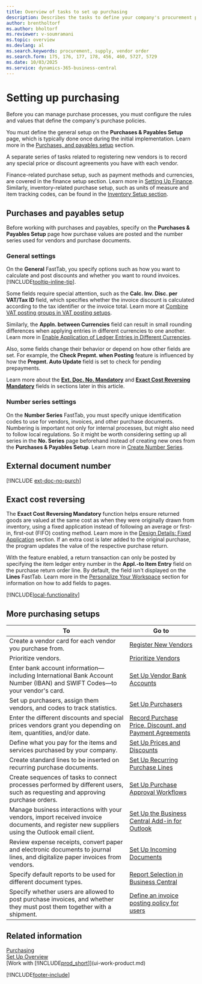 ```yaml
---
title: Overview of tasks to set up purchasing
description: Describes the tasks to define your company's procurement policies and set up your purchasing processes.
author: brentholtorf
ms.author: bholtorf
ms.reviewer: v-soumramani
ms.topic: overview
ms.devlang: al
ms.search.keywords: procurement, supply, vendor order
ms.search.form: 175, 176, 177, 178, 456, 460, 5727, 5729
ms.date: 10/03/2025
ms.service: dynamics-365-business-central
---
```


# Setting up purchasing

Before you can manage purchase processes, you must configure the rules and values that define the company's purchase policies.

You must define the general setup on the **Purchases & Payables Setup** page, which is typically done once during the initial implementation. Learn more in the [Purchases, and payables setup](#purchases-and-payables-setup) section.

A separate series of tasks related to registering new vendors is to record any special price or discount agreements you have with each vendor.

Finance-related purchase setup, such as payment methods and currencies, are covered in the finance setup section. Learn more in [Setting Up Finance](finance-setup-finance.md). Similarly, inventory-related purchase setup, such as units of measure and item tracking codes, can be found in the [Inventory Setup section](inventory-setup-inventory.md).

## Purchases and payables setup

Before working with purchases and payables, specify on the **Purchases & Payables Setup** page how purchase values are posted and the number series used for vendors and purchase documents.

### General settings

On the **General** FastTab, you specify options such as how you want to calculate and post discounts and whether you want to round invoices. [!INCLUDE[tooltip-inline-tip](includes/tooltip-inline-tip_md.md)].

Some fields require special attention, such as the **Calc. Inv. Disc. per VAT/Tax ID** field, which specifies whether the invoice discount is calculated according to the tax identifier or the invoice total. Learn more at [Combine VAT posting groups in VAT posting setups](finance-setup-vat.md#combine-vat-posting-groups-in-vat-posting-setups).

Similarly, the **Appln. between Currencies** field can result in small rounding differences when applying entries in different currencies to one another. Learn more in [Enable Application of Ledger Entries in Different Currencies](finance-how-enable-application-ledger-entries-different-currencies.md).

Also, some fields change their behavior or depend on how other fields are set. For example, the **Check Prepmt. when Posting** feature is influenced by how the **Prepmt. Auto Update** field is set to check for pending prepayments.

Learn more about the [**Ext. Doc. No. Mandatory**](#external-document-number) and [**Exact Cost Reversing Mandatory**](#exact-cost-reversing) fields in sections later in this article.

### Number series settings

On the **Number Series** FastTab, you must specify unique identification codes to use for vendors, invoices, and other purchase documents. Numbering is important not only for internal processes, but might also need to follow local regulations. So it might be worth considering setting up all series in the **No. Series** page beforehand instead of creating new ones from the **Purchases & Payables Setup**. Learn more in [Create Number Series](ui-create-number-series.md).

## External document number

[!INCLUDE [ext-doc-no-purch](includes/ext-doc-no-purch.md)]

## Exact cost reversing

The **Exact Cost Reversing Mandatory** function helps ensure returned goods are valued at the same cost as when they were originally drawn from inventory, using a fixed application instead of following an average or first-in, first-out (FIFO) costing method. Learn more in the [Design Details: Fixed Application](design-details-item-application.md#fixed-application) section. If an extra cost is later added to the original purchase, the program updates the value of the respective purchase return.

With the feature enabled, a return transaction can only be posted by specifying the item ledger entry number in the **Appl.-to Item Entry** field on the purchase return order line. By default, the field isn't displayed on the **Lines** FastTab. Learn more in the [Personalize Your Workspace](ui-personalization-user.md#start-personalizing-by-using-the-personalization-mode) section for information on how to add fields to pages.

[!INCLUDE[local-functionality](includes/local-functionality.md)]

## More purchasing setups

| To | Go to |
|--|--|
| Create a vendor card for each vendor you purchase from. | [Register New Vendors](purchasing-how-register-new-vendors.md) |
| Prioritize vendors. | [Prioritize Vendors](purchasing-how-prioritize-vendors.md) |
| Enter bank account information&mdash;including International Bank Account Number (IBAN) and SWIFT Codes&mdash;to your vendor's card. | [Set Up Vendor Bank Accounts](purchasing-how-set-up-vendors-bank-accounts.md) |
| Set up purchasers, assign them vendors, and codes to track statistics. | [Set Up Purchasers](purchasing-how-setup-purchasers.md) |
| Enter the different discounts and special prices vendors grant you depending on item, quantities, and/or date. | [Record Purchase Price, Discount, and Payment Agreements](purchasing-how-record-purchase-price-discount-payment-agreements.md) |
| Define what you pay for the items and services purchased by your company. | [Set Up Prices and Discounts](across-prices-and-discounts.md) |
| Create standard lines to be inserted on recurring purchase documents. | [Set Up Recurring Purchase Lines](purchasing-how-work-recurring-purchase-lines.md) |
| Create sequences of tasks to connect processes performed by different users, such as requesting and approving purchase orders. | [Set Up Purchase Approval Workflows](across-set-up-workflows.md) |
| Manage business interactions with your vendors, import received invoice documents, and register new suppliers using the Outlook email client. | [Set Up the Business Central Add-in for Outlook](admin-outlook.md) |
| Review expense receipts, convert paper and electronic documents to journal lines, and digitalize paper invoices from vendors. | [Set Up Incoming Documents](across-how-setup-income-documents.md) |
| Specify default reports to be used for different document types. | [Report Selection in Business Central](across-report-selections.md) |
| Specify whether users are allowed to post purchase invoices, and whether they must post them together with a shipment. | [Define an invoice posting policy for users](admin-setup-invoice-posting-policy.md) |

## Related information

[Purchasing](purchasing-manage-purchasing.md)  
[Set Up Overview](setup.md)  
[Work with [!INCLUDE[prod_short](includes/prod_short.md)]](ui-work-product.md)  

[!INCLUDE[footer-include](includes/footer-banner.md)]

